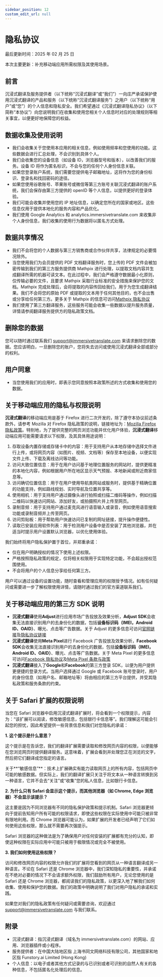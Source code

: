 ```yaml
---
sidebar_position: 12
custom_edit_url: null
---
```


# 隐私协议

最后更新时间：2025 年 02 月 25 日

本次主要更新：补充移动端应用所需权限及其使用场景。

## 前言

沉浸式翻译及服务提供者（以下统称“沉浸式翻译”或“我们”）一向庄严承诺保护使用沉浸式翻译的产品和服务（以下统称“沉浸式翻译服务”）之用户（以下统称“用户”或“您”）的个人信息和隐私安全。我们希望通过《沉浸式翻译隐私协议》（以下简称“本协议”）向您说明我们在收集和使用您相关个人信息时对应的处理规则等相关事宜，以便更好地保障您的权益。

## 数据收集及使用说明

- 我们会收集关于您使用本应用的相关信息，例如使用频率和您使用的功能。这些数据会进行汇总处理，不会识别到具体个人。
- 我们会收集您的设备信息（如设备 ID，浏览器型号和版本），以改善我们的服务。设备 ID 将作为匿名标识，不会与您的任何个人身份信息关联。
- 如果您登录账户系统，我们需要您提供电子邮箱地址，这将作为您的身份标识、登录名和找回密码的途径。
- 如果您使用谷歌账号、苹果账号或微信等第三方账号关联沉浸式翻译的账户系统，我们会保存由第三方提供的 openID 等个人信息，以提供更好的登录体验。
- 我们可能会收集并使用您的 IP 地址信息，以确定您所在的国家或地区。这些信息仅用于提供本地化的服务内容和产品优化。
- 我们使用 Google Analytics 和 analytics.immersivetranslate.com 来收集非个人身份信息，我们收集的使用行为数据将以匿名方式处理。

## 数据共享情况

- 我们不会将您的个人数据与第三方销售商或合作伙伴共享，法律规定的必要情况除外。
- 当您使用我们为会员提供的 PDF 文档翻译服务时，您上传的 PDF 文件会被加密传输到我们的第三方服务提供商 Mathpix 进行处理，以提取文档内容并生成翻译所需的机器可读文本。在此过程中，我们会严格遵守数据最小化原则，仅传输必要的文件，且要求 Mathpix 采取行业标准的安全措施来保护您的文档。Mathpix 完成处理后，会将提取的内容传回给我们，用于为您生成翻译结果。我们不会将您的原始 PDF 或提取的文本用于任何其他目的，也不会出售或分享给任何第三方。更多关于 Mathpix 的信息可访问[Mathpix 隐私协议](https://mathpix.com/privacy)
- 我们使用了第三方翻译服务，这些服务可能会收集一些数据以提升服务质量，详情请参阅翻译服务提供方的隐私政策文档。

## 删除您的数据

您可以随时通过联系我们 support@immersivetranslate.com 来请求删除您的数据。您应该明白，一旦删除您的账户，您将失去访问或使用沉浸式翻译全部或部分的权利。

## 用户同意

- 当您使用我们的应用时，即表示您同意按照本政策所述的方式收集和使用您的数据。

## 关于移动端应用的隐私与权限说明

**沉浸式翻译**的移动端应用是基于 Firefox 进行二次开发的，除了遵守本协议前述条款外，请参考 Mozilla 对 Firefox 隐私政策的说明，链接地址为：[Mozilla Firefox 隐私政策](https://www.mozilla.org/zh-CN/privacy/firefox/)。特别地，为了提供完整的网页浏览功能并优化用户体验，**沉浸式翻译**移动端应用可能需要请求以下权限，及其具体用途说明：

1. 存取设备内置存储或存储卡中的内容：用于支持用户从本地存储中选择文件进行上传，或将网页内容（如图片、视频、文档等）保存至本地设备，以便实现文件上传、下载及离线访问等功能。
2. 访问大致位置信息：用于在用户访问基于地理位置服务的网站时，提供更精准的本地化内容，例如根据用户所在地区显示天气预报、本地新闻或附近商家信息等。
3. 访问确切位置信息：用于在用户使用导航类网站或服务时，提供基于精确位置的功能支持，例如路线规划、实时导航及位置共享等。
4. 使用相机：用于支持用户通过摄像头进行拍照或扫描二维码等操作，例如扫描二维码以快速访问网站、添加好友，或拍摄照片并上传至网页。
5. 录制音频：用于支持用户通过麦克风进行语音输入或录音，例如使用语音搜索功能或录制音频并上传至网页。
6. 访问剪贴板：用于帮助用户快速访问已复制的网址链接，提升操作便捷性。
7. 读取已安装应用软件列表：用于检测用户设备中是否安装了其他浏览器，并在适当时提示用户设置默认浏览器，以优化使用体验。

我们始终将用户隐私保护置于首位，并郑重承诺：

- 仅在用户明确授权的情况下使用上述权限。
- 严格按照隐私政策的规定，仅将相关权限用于实现特定功能，不会超出授权范围使用。
- 不会将用户的个人信息分享给任何第三方。

用户可以通过设备的设置功能，随时查看和管理应用的权限授予情况。如有任何疑问或需要进一步了解权限使用详情，请随时通过我们的官方渠道联系我们。

## 关于移动端应用的第三方 SDK 说明

- **沉浸式翻译**使用**Adjust**进行应用市场广告投放及效果分析，**Adjust SDK**会收集无法直接识别用户的去身份化的数据，包括**设备标识码（IMEI，Android ID、OAID）**、曝光、点击等广告数据。关于 Adjust 的更多信息可访问[官网链接](https://www.adjust.com/)及[隐私协议链接](https://www.adjust.com/terms/privacy-policy/)
- **沉浸式翻译**使用**Meta Pixel**进行 Facebook 广告投放及效果分析，**Facebook SDK**会收集无法直接识别用户的去身份化的数据，包括**设备标识码（IMEI，Android ID、OAID）**、曝光、点击等广告数据。关于 Meta Pixel 的更多信息可访问[Facebook 隐私协议](https://www.facebook.com/privacy/policy/)及[Meta Pixel 条款与政策](https://developers.facebook.com/docs/meta-pixel/guides/terms-and-policies)
- **沉浸式翻译**接入了**Google**和**Facebook**的第三方登录 SDK，以便为用户提供更便捷的登录方式。当用户选择通过 Google 或 Facebook 账号登录时，用户的身份信息（如用户名、邮箱地址等）将由相应的第三方平台提供，并受其隐私政策和服务条款的约束。

## 关于 Safari 扩展的权限说明

当您在 Safari 浏览器中启用沉浸式翻译扩展时，将会看到一个权限提示，内容为：“该扩展可以阅读，修改敏感信息，包括银行卡信息等”。我们理解这可能会引起您的担忧，因此希望提供一些背景信息和我们对您隐私的承诺：

**1. 这个提示是什么意思？**

这个提示是在告诉您，我们的翻译扩展需要读取和修改网页内容的权限，以便能够在您浏览网页时提供翻译服务。这意味着，扩展会看到并处理您正在浏览的文字，然后把它们翻译成您指定的语言。

关于**“敏感信息”**：技术上扩展确实有能力读取网页上的所有内容，包括网页中可能的敏感数据。但实际上，我们的翻译扩展只关注于将文本从一种语言转换到另一种语言，它并不会去“关注”或“收集”您的私人信息，比如银行卡信息。

**2. 为什么只有 Safari 会显示这个提示，而其他浏览器（如 Chrome, Edge 浏览器）不会显示该提示？**

这主要是因为不同浏览器有不同的隐私保护政策和提示机制。Safari 浏览器更倾向于提前告知用户所有可能的权限请求，即使这些权限在实际使用中可能只被非常有限地利用。而 Chrome 浏览器可能认为，如果扩展的开发者已经声明了它们如何使用这些权限，那么就不需要再次强提示。

Safari 浏览器的这种做法是为了确保用户对任何安装的扩展都有充分的认知，即使这种权限在实际应用中可能只被用于极限情况或完全不被使用。

**3. 我们如何使用这些权限？**

访问和修改网页内容的权限允许我们的扩展将您看到的网页从一种语言翻译成另一种语言。不论在 Safari 还是 Chrome 浏览器中，我们深知隐私的重要性，并承诺在不绝对必要的情况下不会请求额外权限，我们鼓励所有用户，无论您使用的是 Safari 还是 Chrome 浏览器，都阅读我们的隐私政策，以更深入地了解我们如何收集、使用和保护您的数据。我们的政策中明确说明了我们对用户隐私的承诺和实践。

如果您对我们的隐私政策有任何疑问或需要咨询，欢迎通过 support@immersivetranslate.com 与我们联系。

## 附录

- 沉浸式翻译：指沉浸式翻译（域名为 immersivetranslate.com）的网站、应用、浏览器插件或小程序。
- 服务提供者：在中国大陆地区指 上海书同文网络科技有限公司，其他国家和地区指 Funstory.ai Limited (Hong Kong)
- 个人信息：以电子或者其他方式记录的与已识别或者可识别的自然人有关的各种信息，不包括匿名化处理后的信息。
